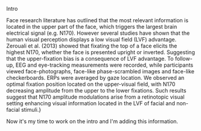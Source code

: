 Intro

Face research literature has outlined that the most relevant information is located in the upper part of the face, which triggers the largest brain electrical signal (e.g. N170). However several studies have shown that the human visual perception displays a low visual field (LVF) advantage. Zerouali et al. (2013) showed that fixating the top of a face elicits the highest N170, whether the face is presented upright or inverted. Suggesting that the upper-fixation bias is a consequence of LVF advantage. To follow-up, EEG and eye-tracking measurements were recorded, while participants viewed face-photographs, face-like phase-scrambled images and face-like checkerboards. ERPs were averaged by gaze location. We observed an optimal fixation position located on the upper-visual field, with N170 decreasing amplitude from the upper to the lower fixations. Such results suggest that N170 amplitude modulations arise from a retinotopic visual setting enhancing visual information located in the LVF of facial and non-facial stimuli.}


Now it's my time to work on the intro and I'm adding this information.
